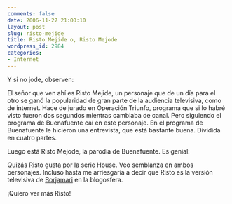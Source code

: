 ```yaml
---
comments: false
date: 2006-11-27 21:00:10
layout: post
slug: risto-mejide
title: Risto Mejide o, Risto Mejode
wordpress_id: 2984
categories:
- Internet
---
```


Y si no jode, observen:







El señor que ven ahí es Risto Mejide, un personaje que de un día para el otro se ganó la popularidad de gran parte de la audiencia televisiva, como de internet. Hace de jurado en Operación Triunfo, programa que si lo habré visto fueron dos segundos mientras cambiaba de canal. Pero siguiendo el programa de Buenafuente caí en este personaje. En el programa de Buenafuente le hicieron una entrevista, que está bastante buena. Dividida en cuatro partes.



<!-- more -->











Luego está Risto Mejode, la parodia de Buenafuente. Es genial:







Quizás Risto gusta por la serie House. Veo semblanza en ambos personajes. Incluso hasta me arriesgaría a decir que Risto es la versión televisiva de [Borjamari](http://borjamari.blogspot.com/) en la blogosfera.





¡Quiero ver más Risto!
